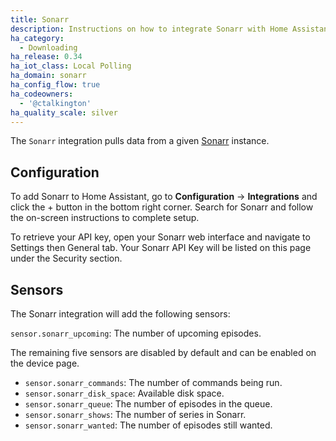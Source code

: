```yaml
---
title: Sonarr
description: Instructions on how to integrate Sonarr with Home Assistant
ha_category:
  - Downloading
ha_release: 0.34
ha_iot_class: Local Polling
ha_domain: sonarr
ha_config_flow: true
ha_codeowners:
  - '@ctalkington'
ha_quality_scale: silver
---
```


The `Sonarr` integration pulls data from a given [Sonarr](https://sonarr.tv/) instance.

## Configuration

To add Sonarr to Home Assistant, go to **Configuration** -> **Integrations** and click the + button in the bottom right corner. Search for Sonarr and follow the on-screen instructions to complete setup.

To retrieve your API key, open your Sonarr web interface and navigate to Settings then General tab. Your Sonarr API Key will be listed on this page under the Security section.

## Sensors

The Sonarr integration will add the following sensors:

`sensor.sonarr_upcoming`: The number of upcoming episodes.

The remaining five sensors are disabled by default and can be enabled on the device page.

* `sensor.sonarr_commands`: The number of commands being run.
* `sensor.sonarr_disk_space`: Available disk space.
* `sensor.sonarr_queue`: The number of episodes in the queue.
* `sensor.sonarr_shows`: The number of series in Sonarr.
* `sensor.sonarr_wanted`: The number of episodes still wanted.
